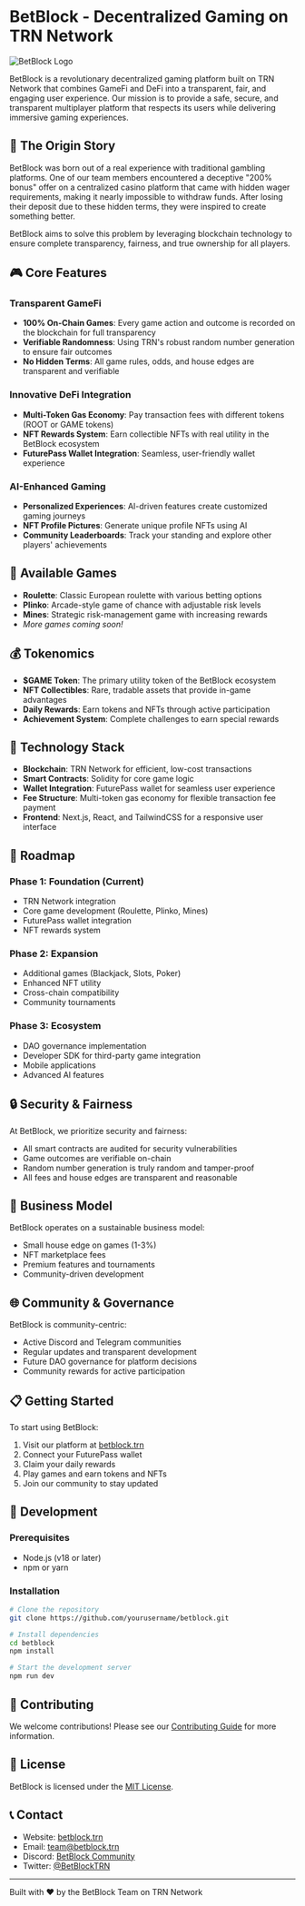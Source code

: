 # BetBlock - Decentralized Gaming on TRN Network

![BetBlock Logo](public/images/logo.png)

BetBlock is a revolutionary decentralized gaming platform built on TRN Network that combines GameFi and DeFi into a transparent, fair, and engaging user experience. Our mission is to provide a safe, secure, and transparent multiplayer platform that respects its users while delivering immersive gaming experiences.

## 🌟 The Origin Story

BetBlock was born out of a real experience with traditional gambling platforms. One of our team members encountered a deceptive "200% bonus" offer on a centralized casino platform that came with hidden wager requirements, making it nearly impossible to withdraw funds. After losing their deposit due to these hidden terms, they were inspired to create something better.

BetBlock aims to solve this problem by leveraging blockchain technology to ensure complete transparency, fairness, and true ownership for all players.

## 🎮 Core Features

### Transparent GameFi
- **100% On-Chain Games**: Every game action and outcome is recorded on the blockchain for full transparency
- **Verifiable Randomness**: Using TRN's robust random number generation to ensure fair outcomes
- **No Hidden Terms**: All game rules, odds, and house edges are transparent and verifiable

### Innovative DeFi Integration
- **Multi-Token Gas Economy**: Pay transaction fees with different tokens (ROOT or GAME tokens)
- **NFT Rewards System**: Earn collectible NFTs with real utility in the BetBlock ecosystem
- **FuturePass Wallet Integration**: Seamless, user-friendly wallet experience

### AI-Enhanced Gaming
- **Personalized Experiences**: AI-driven features create customized gaming journeys
- **NFT Profile Pictures**: Generate unique profile NFTs using AI
- **Community Leaderboards**: Track your standing and explore other players' achievements

## 🎲 Available Games

- **Roulette**: Classic European roulette with various betting options
- **Plinko**: Arcade-style game of chance with adjustable risk levels
- **Mines**: Strategic risk-management game with increasing rewards
- *More games coming soon!*

## 💰 Tokenomics

- **$GAME Token**: The primary utility token of the BetBlock ecosystem
- **NFT Collectibles**: Rare, tradable assets that provide in-game advantages
- **Daily Rewards**: Earn tokens and NFTs through active participation
- **Achievement System**: Complete challenges to earn special rewards

## 🔧 Technology Stack

- **Blockchain**: TRN Network for efficient, low-cost transactions
- **Smart Contracts**: Solidity for core game logic
- **Wallet Integration**: FuturePass wallet for seamless user experience
- **Fee Structure**: Multi-token gas economy for flexible transaction fee payment
- **Frontend**: Next.js, React, and TailwindCSS for a responsive user interface

## 🚀 Roadmap

### Phase 1: Foundation (Current)
- TRN Network integration
- Core game development (Roulette, Plinko, Mines)
- FuturePass wallet integration
- NFT rewards system

### Phase 2: Expansion
- Additional games (Blackjack, Slots, Poker)
- Enhanced NFT utility
- Cross-chain compatibility
- Community tournaments

### Phase 3: Ecosystem
- DAO governance implementation
- Developer SDK for third-party game integration
- Mobile applications
- Advanced AI features

## 🔒 Security & Fairness

At BetBlock, we prioritize security and fairness:

- All smart contracts are audited for security vulnerabilities
- Game outcomes are verifiable on-chain
- Random number generation is truly random and tamper-proof
- All fees and house edges are transparent and reasonable

## 💼 Business Model

BetBlock operates on a sustainable business model:

- Small house edge on games (1-3%)
- NFT marketplace fees
- Premium features and tournaments
- Community-driven development

## 🌐 Community & Governance

BetBlock is community-centric:

- Active Discord and Telegram communities
- Regular updates and transparent development
- Future DAO governance for platform decisions
- Community rewards for active participation

## 📋 Getting Started

To start using BetBlock:

1. Visit our platform at [betblock.trn](https://betblock.trn)
2. Connect your FuturePass wallet
3. Claim your daily rewards
4. Play games and earn tokens and NFTs
5. Join our community to stay updated

## 🧪 Development

### Prerequisites
- Node.js (v18 or later)
- npm or yarn

### Installation

```bash
# Clone the repository
git clone https://github.com/yourusername/betblock.git

# Install dependencies
cd betblock
npm install

# Start the development server
npm run dev
```

## 🤝 Contributing

We welcome contributions! Please see our [Contributing Guide](CONTRIBUTING.md) for more information.

## 📄 License

BetBlock is licensed under the [MIT License](LICENSE).

## 📞 Contact

- Website: [betblock.trn](https://betblock.trn)
- Email: team@betblock.trn
- Discord: [BetBlock Community](https://discord.gg/betblock)
- Twitter: [@BetBlockTRN](https://twitter.com/BetBlockTRN)

---

Built with ❤️ by the BetBlock Team on TRN Network 
